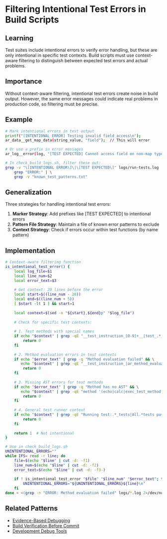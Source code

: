 # Filtering Intentional Test Errors in Build Scripts

## Learning
Test suites include intentional errors to verify error handling, but these are only intentional in specific test contexts. Build scripts must use context-aware filtering to distinguish between expected test errors and actual problems.

## Importance
Without context-aware filtering, intentional test errors create noise in build output. However, the same error messages could indicate real problems in production code, so filtering must be precise.

## Example
```bash
# Mark intentional errors in test output
printf("[INTENTIONAL ERROR] Testing invalid field access\n");
ar_data__get_map_data(string_value, "field");  // This will error

# Or use a prefix in error messages
ar_log__error(log, "[TEST EXPECTED] Cannot access field on non-map type");

# In check_build_logs.sh, filter these out:
grep -v "\[INTENTIONAL ERROR\]\|\[TEST EXPECTED\]" logs/run-tests.log | \
    grep "ERROR:" | \
    grep -v "known_test_patterns.txt"
```

## Generalization
Three strategies for handling intentional test errors:

1. **Marker Strategy**: Add prefixes like [TEST EXPECTED] to intentional errors
2. **Pattern File Strategy**: Maintain a file of known error patterns to exclude
3. **Context Strategy**: Check if errors occur within test functions (by name pattern)

## Implementation
```bash
# Context-aware filtering function
is_intentional_test_error() {
    local log_file=$1
    local line_num=$2
    local error_text=$3
    
    # Get context: 20 lines before the error
    local start=$((line_num - 20))
    local end=$((line_num + 5))
    [ $start -lt 1 ] && start=1
    
    local context=$(sed -n "${start},${end}p" "$log_file")
    
    # Check for specific test contexts:
    
    # 1. Test methods with special names
    if echo "$context" | grep -qE "__test_instruction_[0-9]+__|test_.*__.*Testing.*invalid"; then
        return 0
    fi
    
    # 2. Method evaluation errors in test contexts
    if echo "$error_text" | grep -q "Method evaluation failed" && \
       echo "$context" | grep -qE "__test_instruction_|ar_method_evaluator_tests|calculator_tests"; then
        return 0
    fi
    
    # 3. Missing AST errors for test methods
    if echo "$error_text" | grep -q "Method has no AST" && \
       echo "$context" | grep -qE "method '(echo|calc|exec_test_method)' version|ar_executable_tests"; then
        return 0
    fi
    
    # 4. General test runner context
    if echo "$context" | grep -qE "Running test:.*_tests|All.*tests passed"; then
        return 0
    fi
    
    return 1  # Not intentional
}

# Use in check_build_logs.sh
UNINTENTIONAL_ERRORS=""
while IFS= read -r line; do
    file=$(echo "$line" | cut -d: -f1)
    line_num=$(echo "$line" | cut -d: -f2)
    error_text=$(echo "$line" | cut -d: -f3-)
    
    if ! is_intentional_test_error "$file" "$line_num" "$error_text"; then
        UNINTENTIONAL_ERRORS="${UNINTENTIONAL_ERRORS}${line}\n"
    fi
done < <(grep -n "ERROR: Method evaluation failed" logs/*.log 2>/dev/null)
```

## Related Patterns
- [Evidence-Based Debugging](evidence-based-debugging.md)
- [Build Verification Before Commit](build-verification-before-commit.md)
- [Development Debug Tools](development-debug-tools.md)